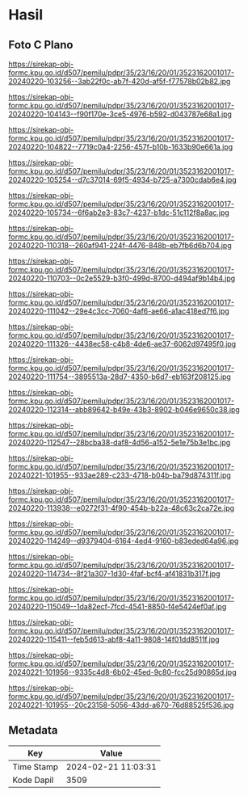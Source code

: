 # Hasil

## Foto C Plano

https://sirekap-obj-formc.kpu.go.id/d507/pemilu/pdpr/35/23/16/20/01/3523162001017-20240220-103256--3ab22f0c-ab7f-420d-af5f-f77578b02b82.jpg

https://sirekap-obj-formc.kpu.go.id/d507/pemilu/pdpr/35/23/16/20/01/3523162001017-20240220-104143--f90f170e-3ce5-4976-b592-d043787e68a1.jpg

https://sirekap-obj-formc.kpu.go.id/d507/pemilu/pdpr/35/23/16/20/01/3523162001017-20240220-104822--7719c0a4-2256-457f-b10b-1633b90e661a.jpg

https://sirekap-obj-formc.kpu.go.id/d507/pemilu/pdpr/35/23/16/20/01/3523162001017-20240220-105254--d7c37014-69f5-4934-b725-a7300cdab6e4.jpg

https://sirekap-obj-formc.kpu.go.id/d507/pemilu/pdpr/35/23/16/20/01/3523162001017-20240220-105734--6f6ab2e3-83c7-4237-b1dc-51c112f8a8ac.jpg

https://sirekap-obj-formc.kpu.go.id/d507/pemilu/pdpr/35/23/16/20/01/3523162001017-20240220-110318--260af941-224f-4476-848b-eb7fb6d6b704.jpg

https://sirekap-obj-formc.kpu.go.id/d507/pemilu/pdpr/35/23/16/20/01/3523162001017-20240220-110703--0c2e5529-b3f0-499d-8700-d494af9b14b4.jpg

https://sirekap-obj-formc.kpu.go.id/d507/pemilu/pdpr/35/23/16/20/01/3523162001017-20240220-111042--29e4c3cc-7060-4af6-ae66-a1ac418ed7f6.jpg

https://sirekap-obj-formc.kpu.go.id/d507/pemilu/pdpr/35/23/16/20/01/3523162001017-20240220-111326--4438ec58-c4b8-4de6-ae37-6062d97495f0.jpg

https://sirekap-obj-formc.kpu.go.id/d507/pemilu/pdpr/35/23/16/20/01/3523162001017-20240220-111754--3895513a-28d7-4350-b6d7-eb163f208125.jpg

https://sirekap-obj-formc.kpu.go.id/d507/pemilu/pdpr/35/23/16/20/01/3523162001017-20240220-112314--abb89642-b49e-43b3-8902-b046e9650c38.jpg

https://sirekap-obj-formc.kpu.go.id/d507/pemilu/pdpr/35/23/16/20/01/3523162001017-20240220-112547--28bcba38-daf8-4d56-a152-5e1e75b3e1bc.jpg

https://sirekap-obj-formc.kpu.go.id/d507/pemilu/pdpr/35/23/16/20/01/3523162001017-20240221-101955--933ae289-c233-4718-b04b-ba79d874311f.jpg

https://sirekap-obj-formc.kpu.go.id/d507/pemilu/pdpr/35/23/16/20/01/3523162001017-20240220-113938--e0272f31-4f90-454b-b22a-48c63c2ca72e.jpg

https://sirekap-obj-formc.kpu.go.id/d507/pemilu/pdpr/35/23/16/20/01/3523162001017-20240220-114249--d9379404-6164-4ed4-9160-b83eded64a96.jpg

https://sirekap-obj-formc.kpu.go.id/d507/pemilu/pdpr/35/23/16/20/01/3523162001017-20240220-114734--8f21a307-1d30-4faf-bcf4-af41831b317f.jpg

https://sirekap-obj-formc.kpu.go.id/d507/pemilu/pdpr/35/23/16/20/01/3523162001017-20240220-115049--1da82ecf-7fcd-4541-8850-f4e5424ef0af.jpg

https://sirekap-obj-formc.kpu.go.id/d507/pemilu/pdpr/35/23/16/20/01/3523162001017-20240220-115411--feb5d613-abf8-4a11-9808-14f01dd8511f.jpg

https://sirekap-obj-formc.kpu.go.id/d507/pemilu/pdpr/35/23/16/20/01/3523162001017-20240221-101956--9335c4d8-6b02-45ed-9c80-fcc25d90865d.jpg

https://sirekap-obj-formc.kpu.go.id/d507/pemilu/pdpr/35/23/16/20/01/3523162001017-20240221-101955--20c23158-5056-43dd-a670-76d88525f536.jpg


## Metadata

| Key        | Value               |
| ---------- | ------------------- |
| Time Stamp | 2024-02-21 11:03:31 |
| Kode Dapil | 3509                |



